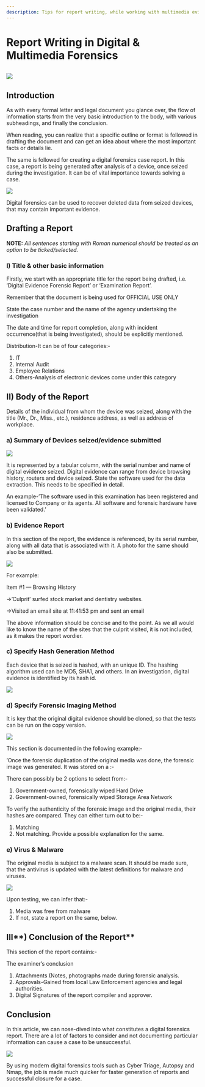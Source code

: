 ```yaml
---
description: Tips for report writing, while working with multimedia evidence
---
```


# Report Writing in Digital & Multimedia Forensics

## &#x20;                              ![](https://miro.medium.com/max/568/1\*11yl-lByR9rU7PloWydonA.png)&#x20;

## Introduction

As with every formal letter and legal document you glance over, the flow of information starts from the very basic introduction to the body, with various subheadings, and finally the conclusion.                                                &#x20;

When reading, you can realize that a specific outline or format is followed in drafting the document and can get an idea about where the most important facts or details lie.

The same is followed for creating a digital forensics case report. In this case, a report is being generated after analysis of a device, once seized during the investigation. It can be of vital importance towards solving a case.

&#x20;                                                       ![](https://miro.medium.com/max/1400/0\*dOUgAanFz8LdCru-.jpg)

Digital forensics can be used to recover deleted data from seized devices, that may contain important evidence.

## **Drafting a Report**

**NOTE:** _All sentences starting with Roman numerical should be treated as an option to be ticked/selected._

### I) Title & other basic information

Firstly, we start with an appropriate title for the report being drafted, i.e. ‘Digital Evidence Forensic Report’ or ‘Examination Report’.

Remember that the document is being used for OFFICIAL USE ONLY

State the case number and the name of the agency undertaking the investigation

The date and time for report completion, along with incident occurrence(that is being investigated), should be explicitly mentioned.

Distribution-It can be of four categories:-

1. IT
2. Internal Audit
3. Employee Relations
4. Others-Analysis of electronic devices come under this category

## **I**I) Body of the Report

Details of the individual from whom the device was seized, along with the title (Mr., Dr., Miss., etc.), residence address, as well as address of workplace.

### a) Summary of Devices seized/evidence submitted

&#x20;                                                  ![](https://miro.medium.com/max/1400/0\*o6Kdv7eBKv5fiNYQ.jpg)

It is represented by a tabular column, with the serial number and name of digital evidence seized. Digital evidence can range from device browsing history, routers and device seized. State the software used for the data extraction. This needs to be specified in detail.

An example-’The software used in this examination has been registered and licensed to Company or its agents. All software and forensic hardware have been validated.’

### b) Evidence Report

In this section of the report, the evidence is referenced, by its serial number, along with all data that is associated with it. A photo for the same should also be submitted.

&#x20;                                                    ![](https://miro.medium.com/max/1400/0\*HqntaBlc\_I5o0T9F.png)

For example:

Item #1 — Browsing History

\->’Culprit’ surfed stock market and dentistry websites.

\->Visited an email site at 11:41:53 pm and sent an email

The above information should be concise and to the point. As we all would like to know the name of the sites that the culprit visited, it is not included, as it makes the report wordier.

### c) Specify Hash Generation Method

Each device that is seized is hashed, with an unique ID. The hashing algorithm used can be MD5, SHA1, and others. In an investigation, digital evidence is identified by its hash id.

&#x20;                                                    ![](https://miro.medium.com/max/1400/0\*ovjOyk3091-LR3Is.png)

### d) Specify Forensic Imaging Method

It is key that the original digital evidence should be cloned, so that the tests can be run on the copy version.

&#x20;                                                       ![](https://miro.medium.com/max/524/0\*q3d3ncVnrM4FGoRx)

This section is documented in the following example:-

‘Once the forensic duplication of the original media was done, the forensic image was generated. It was stored on a :-

There can possibly be 2 options to select from:-

1. Government-owned, forensically wiped Hard Drive
2. Government-owned, forensically wiped Storage Area Network

To verify the authenticity of the forensic image and the original media, their hashes are compared. They can either turn out to be:-

1. Matching
2. Not matching. Provide a possible explanation for the same.

### e) Virus & Malware

The original media is subject to a malware scan. It should be made sure, that the antivirus is updated with the latest definitions for malware and viruses.

&#x20;                                                ![](https://miro.medium.com/max/786/0\*u4XRZQBkMmHt96w-.png)

Upon testing, we can infer that:-

1. Media was free from malware
2. If not, state a report on the same, below.

## III**) Conclusion of the Report**

This section of the report contains:-

The examiner’s conclusion

1. Attachments (Notes, photographs made during forensic analysis.
2. Approvals-Gained from local Law Enforcement agencies and legal authorities.
3. Digital Signatures of the report compiler and approver.

## **Conclusion**

In this article, we can nose-dived into what constitutes a digital forensics report. There are a lot of factors to consider and not documenting particular information can cause a case to be unsuccessful.

&#x20;                                                   ![](https://miro.medium.com/max/1400/0\*gN30JvVsMvs7KsKb.png)

By using modern digital forensics tools such as Cyber Triage, Autopsy and Nmap, the job is made much quicker for faster generation of reports and successful closure for a case.
